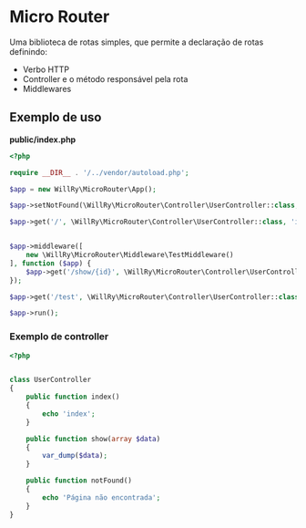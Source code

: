 # Micro Router

Uma biblioteca de rotas simples, que permite a declaração de rotas definindo:

- Verbo HTTP
- Controller e o método responsável pela rota
- Middlewares

## Exemplo de uso

**public/index.php**

```php
<?php

require __DIR__ . '/../vendor/autoload.php';

$app = new WillRy\MicroRouter\App();

$app->setNotFound(\WillRy\MicroRouter\Controller\UserController::class, 'notFound');

$app->get('/', \WillRy\MicroRouter\Controller\UserController::class, 'index');


$app->middleware([
    new \WillRy\MicroRouter\Middleware\TestMiddleware()
], function ($app) {
    $app->get('/show/{id}', \WillRy\MicroRouter\Controller\UserController::class, 'show');
});

$app->get('/test', \WillRy\MicroRouter\Controller\UserController::class, 'test');

$app->run();

```

### Exemplo de controller

```php
<?php


class UserController
{
    public function index()
    {
        echo 'index';
    }

    public function show(array $data)
    {
        var_dump($data);
    }

    public function notFound()
    {
        echo 'Página não encontrada';
    }
}

```
